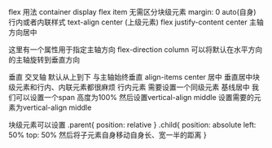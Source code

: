 flex 用法
container display flex
item  无需区分块级元素 margin: 0 auto(自身) 行内或者内联样式 text-align center (上级元素)  flex  justify-content center  主轴方向居中

这里有一个属性用于指定主轴方向 flex-direction column 可以将默认在水平方向的主轴旋转到垂直方向

垂直 交叉轴 默认从上到下 与主轴始终垂直 align-items  center 居中
垂直居中块级元素和行内、内联元素都很麻烦 行内元素 需要设置一个同级元素 基线居中
我们可以设置一个span 高度为100% 然后设置vertical-align middle 设置需要的元素为vertical-align middle  

块级元素可以设置
.parent{
  position: relative
}
.child{
  position: absolute
  left: 50%
  top: 50%
  然后将子元素自身移动自身长、宽一半的距离
}